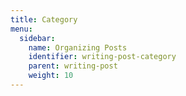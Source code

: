 ```yaml
---
title: Category
menu:
  sidebar:
    name: Organizing Posts
    identifier: writing-post-category
    parent: writing-post
    weight: 10
---
```

